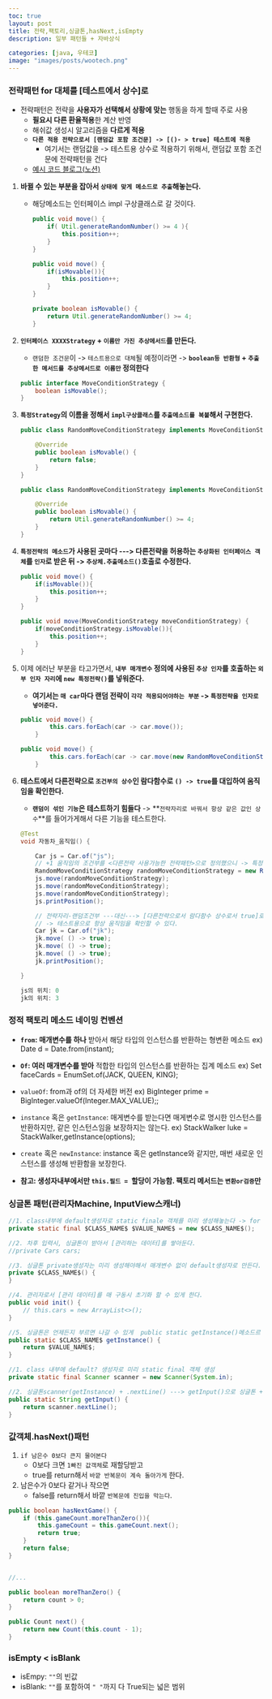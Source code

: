 ```yaml
---
toc: true
layout: post
title: 전략,팩토리,싱글톤,hasNext,isEmpty
description: 일부 패턴들 + 자바상식 

categories: [java, 우테코]
image: "images/posts/wootech.png"
---
```




### 전략패턴 for 대체를 [테스트에서 상수]로

- 전략패턴은 전략을 **사용자가 선택해서 상황에 맞는** 행동을 하게 할때 주로 사용
    - **필요시 다른 환율적용**한 계산 반영
    - 해쉬값 생성시 알고리즘을 **다르게 적용**
    - **`다른 적용 전략으로서 [랜덤값 포함 조건문] -> [()- > true] 테스트에 적용`**
        - 여기서는 랜덤값을 -> 테스트용 상수로 적용하기 위해서, 랜덤값 포함 조건문에 전략패턴을 건다
    - [예시 코드 블로그(노션)](https://catsbi.oopy.io/344dbe7b-9774-48fc-9c95-b554e9c1c4bc)





1. **바뀔 수 있는 부분을 잡아서 `상태에 맞게 메소드로 추출`해놓는다.**

    - 해당메소드는 인터페이스 impl 구상클래스로 갈 것이다.

        ```java
        public void move() {
            if( Util.generateRandomNumber() >= 4 ){
                this.position++;
            }
        }
        ```

        ```java
        public void move() {
            if(isMovable()){
                this.position++;
            }
        }
        
        private boolean isMovable() {
            return Util.generateRandomNumber() >= 4;
        }
        ```

        

2. **`인터페이스 XXXXStrategy` + `이름만 가진 추상메서드`를 만든다.**

    - `랜덤한 조건문`이  -> `테스트용으로 대체`될 예정이라면 -> **`boolean등 반환형` +  `추출한 메서드를 추상메서드로 이름만` 정의한다**

    ```java
    public interface MoveConditionStrategy {
        boolean isMovable();
    }
    ```



3. **`특정Strategy`의 이름을 정해서 `impl구상클래스`를 `추출메소드를 복붙`해서 구현한다.**

    ```java
    public class RandomMoveConditionStrategy implements MoveConditionStrategy{
    
        @Override
        public boolean isMovable() {
            return false;
        }
    }
    ```

    ```java
    public class RandomMoveConditionStrategy implements MoveConditionStrategy{
    
        @Override
        public boolean isMovable() {
            return Util.generateRandomNumber() >= 4;
        }
    }
    ```

    

4. **`특정전략의 메소드`가 사용된 곳마다 ---> 다른전략을 허용하는 `추상화된 인터페이스 객체`를 `인자`로 받은 뒤 -> `추상체.추출메소드()`호출로 수정한다.**

    ```java
    public void move() {
        if(isMovable()){
            this.position++;
        }
    }
    ```

    ```java
    public void move(MoveConditionStrategy moveConditionStrategy) {
        if(moveConditionStrategy.isMovable()){
            this.position++;
        }
    }
    
    ```

    

5. 이제 에러난 부분을 타고가면서, **`내부 매개변수` 정의에 사용된 `추상 인자`를 호출하는   `외부 인자 자리`에 `new 특정전략()`를 넣워준다.**

    - **여기서는 `매 car`마다 랜덤 전략이 `각각 적용되어야하는 부분` ->  `특정전략을 인자로 넣어준다.`**

    ```java
    public void move() {
            this.cars.forEach(car -> car.move());
        }
    ```

    ```java
    public void move() {
            this.cars.forEach(car -> car.move(new RandomMoveConditionStrategy()));
        }
    ```

    

6. **테스트에서 다른전략으로 `조건부의 상수`인 람다함수로 `() -> true`를 대입하여 움직임을 확인한다.**

    - **`랜덤이 섞인 기능`은 테스트하기 힘들다** -> **`전략자리로 바꿔서 항상 같은 값인 상수`**를  들어가게해서 다른 기능을 테스트한다.

    ```java
    @Test
    void 자동차_움직임() {
    
        Car js = Car.of("js");
        // +1 움직임의 조건부를 <다른전략 사용가능한 전략패턴>으로 정의했으니 -> 특정전략을 넘겨 결정한다.
        RandomMoveConditionStrategy randomMoveConditionStrategy = new RandomMoveConditionStrategy();
        js.move(randomMoveConditionStrategy);
        js.move(randomMoveConditionStrategy);
        js.move(randomMoveConditionStrategy);
        js.printPosition();
    
        // 전략자리-랜덤조건부 ---대신---> [다른전략으로서 람다함수 상수로서 true]로 줘버릴 수 있다.
        // -> 테스트용으로 항상 움직임을 확인할 수 있다.
        Car jk = Car.of("jk");
        jk.move( () -> true);
        jk.move( () -> true);
        jk.move( () -> true);
        jk.printPosition();
    
    }

    js의 위치: 0
    jk의 위치: 3
    ```

    





### 정적 팩토리 메소드 네이밍 컨벤션

- **`from`: 매개변수를 하나** 받아서 해당 타입의 인스턴스를 반환하는 형변환 메소드
    ex) Date d = Date.from(instant);
- **`Of`: 여러 매개변수를 받아** 적합한 타입의 인스턴스를 반환하는 집계 메소드
    ex) Set<Rank> faceCards = EnumSet.of(JACK, QUEEN, KING);
- `valueOf`: from과 of의 더 자세한 버전
    ex) BigInteger prime = BigInteger.valueOf(Integer.MAX_VALUE);;
- `instance` 혹은 `getInstance`: 매게변수를 받는다면 매게변수로 명시한 인스턴스를 반환하지만, 같은 인스턴스임을 보장하지는 않는다.
    ex) StackWalker luke = StackWalker,getInstance(options);
- `create` 혹은 `newInstance`: instance 혹은 getInstance와 같지만, 매번 새로운 인스턴스를 생성해 반환함을 보장한다.



- **참고: 생성자내부에서만 `this.필드 = `할당이 가능함. 팩토리 메서드는 `변환or검증`만**









### 싱글톤 패턴(관리자Machine, InputView스캐너)

```java
//1. class내부에 default생성자로 static finale 객체를 미리 생성해놓는다 -> for getInstance시 반환할 수 있게 미리 생성
private static final $CLASS_NAME$ $VALUE_NAME$ = new $CLASS_NAME$();

//2. 차후 입력시, 싱글톤이 받아서 [관리하는 데이터]를 쌓아둔다.
//private Cars cars;

//3. 싱글톤 private생성자는 미리 생성해야해서 매개변수 없이 default생성자로 만든다.
private $CLASS_NAME$() {
}

//4. 관리자로서 [관리 데이터]를 매 구동시 초기화 할 수 있게 한다.
public void init() {
	// this.cars = new ArrayList<>();
}

//5. 싱글톤은 언제든지 부르면 나갈 수 있게  public static getInstance()메소드르 ㄹ정의한다.
public static $CLASS_NAME$ getInstance() {
    return $VALUE_NAME$;
}
```



```java
//1. class 내부에 default? 생성자로 미리 static final 객체 생성
private static final Scanner scanner = new Scanner(System.in);

//2. 싱글톤scanner(getInstance) + .nextLine() ---> getInput()으로 싱글톤 + 메서드까지 사용
public static String getInput() {
    return scanner.nextLine();
}
```





### 값객체.hasNext()패턴

1.  `if 남은수 0보다 큰지 물어본다`
    - 0보다 크면 `1빠진 값객체`로 재할당받고
    - true를 return해서 `바깥 반복문이 계속 돌아가게` 한다.
2. 남은수가 0보다 같거나 작으면
    - false를 return해서 바깥 `반복문에 진입을 막는다`.

```java
public boolean hasNextGame() {
    if (this.gameCount.moreThanZero()){
        this.gameCount = this.gameCount.next();
        return true;
    }
    return false;
}


//...

public boolean moreThanZero() {
    return count > 0;
}

public Count next() {
    return new Count(this.count - 1);
}
```







### isEmpty  < isBlank

- isEmpy: `""`의 빈값
- isBlank: `""`를 포함하여 `" "`까지 다 True되는 넓은 범위

